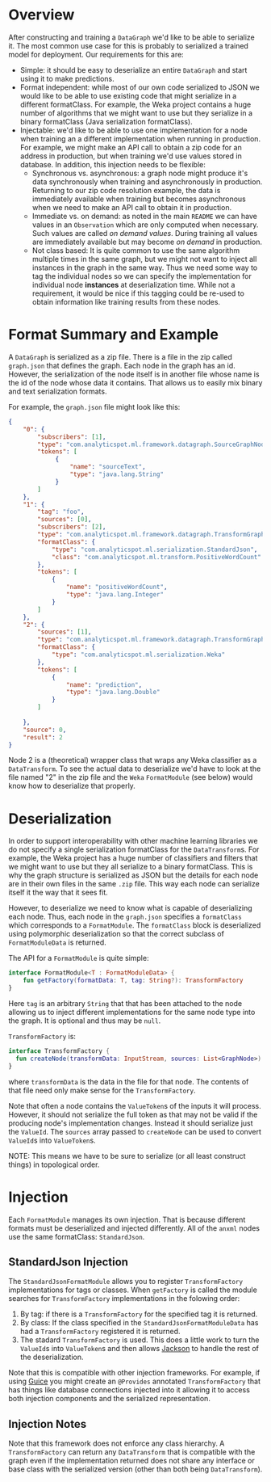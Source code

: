 # Overview

After constructing and training a `DataGraph` we'd like to be able to serialize it. The most common use case for this
is probably to serialized a trained model for deployment. Our requirements for this are:

* Simple: it should be easy to deserialize an entire `DataGraph` and start using it to make predictions.
* Format independent: while most of our own code serialized to JSON we would like to be able to use existing code that
  might serialize in a different formatClass. For example, the Weka project contains a huge number of algorithms that we
  might want to use but they serialize in a binary formatClass (Java serialization formatClass).
* Injectable: we'd like to be able to use one implementation for a node when training an a different implementation when
  running in production. For example, we might make an API call to obtain a zip code for an address in production, but
  when training we'd use values stored in database. In addition, this injection needs to be flexible:
  * Synchronous vs. asynchronous: a graph node might produce it's data synchronously when training and asynchronously
    in production. Returning to our zip code resolution example, the data is immediately available when training but
    becomes asynchronous when we need to make an API call to obtain it in production.
  * Immediate vs. on demand: as noted in the main `README` we can have values in an `Observation` which are only
    computed when necessary. Such values are called *on demand values*. During training all values are immediately
    available but may become *on demand* in production.
  * Not class based: It is quite common to use the same algorithm multiple times in the same graph, but we might not
    want to inject all instances in the graph in the same way. Thus we need some way to tag the individual nodes so we
    can specify the implementation for individual node **instances** at deserialization time. While not a requirement,
    it would be nice if this tagging could be re-used to obtain information like training results from these nodes.
    
# Format Summary and Example

A `DataGraph` is serialized as a zip file. There is a file in the zip called `graph.json` that defines the graph. Each
node in the graph has an id. However, the serialization of the node itself is in another file whose name is the id of
the node whose data it contains. That allows us to easily mix binary and text serialization formats.

For example, the `graph.json` file might look like this:

```json
{
    "0": {
        "subscribers": [1],
        "type": "com.analyticspot.ml.framework.datagraph.SourceGraphNode",
        "tokens": [
             {
                 "name": "sourceText",
                 "type": "java.lang.String"
             }
        ]
    },
    "1": {
        "tag": "foo",
        "sources": [0],
        "subscribers": [2],
        "type": "com.analyticspot.ml.framework.datagraph.TransformGraphNode",
        "formatClass": {
            "type": "com.analyticspot.ml.serialization.StandardJson",
            "class": "com.analyticspot.ml.transform.PositiveWordCount"
        },
        "tokens": [
            {
                "name": "positiveWordCount",
                "type": "java.lang.Integer"
            }
        ]
    },
    "2": {
        "sources": [1],
        "type": "com.analyticspot.ml.framework.datagraph.TransformGraphNode",
        "formatClass": {
            "type": "com.analyticspot.ml.serialization.Weka"
        },
        "tokens": [
            {
                "name": "prediction",
                "type": "java.lang.Double"
            }
        ]
        
    },
    "source": 0,
    "result": 2
}
```

Node 2 is a (theoretical) wrapper class that wraps any Weka classifier as a `DataTransform`. To see the actual data
to deserialize we'd have to look at the file named "2" in the zip file and the `Weka` `FormatModule` (see below) would
know how to deserialize that properly.

# Deserialization

In order to support interoperability with other machine learning libraries we do not specify a single serialization
formatClass for the `DataTransform`s. For example, the Weka project has a huge number of classifiers and filters that we
might want to use but they all serialize to a binary formatClass. This is why the graph structure is serialized as JSON but
the details for each node are in their own files in the same `.zip` file. This way each node can serialize itself it
the way that it sees fit.

However, to deserialize we need to know what is capable of deserializing each node. Thus, each node in the `graph.json`
specifies a `formatClass` which corresponds to a `FormatModule`. The `formatClass` block is deserialized using polymorphic
deserialization so that the correct subclass of `FormatModuleData` is returned.

The API for a `FormatModule` is quite simple:

```kotlin
interface FormatModule<T : FormatModuleData> {
    fun getFactory(formatData: T, tag: String?): TransformFactory
}
```

Here `tag` is an arbitrary `String` that that has been attached to the node allowing us to inject different
implementations for the same node type into the graph. It is optional and thus may be `null`.

`TransformFactory` is:

```kotlin
interface TransformFactory {
  fun createNode(transformData: InputStream, sources: List<GraphNode>): DataTransform
}
```

where `transformData` is the data in the file for that node. The contents of that file need only make sense for the
`TransformFactory`.

Note that often a node contains the `ValueToken`s of the inputs it will process. However, it should not serialize the
full token as that may not be valid if the producing node's implementation changes. Instead it should serialize just
the `ValueId`. The `sources` array passed to `createNode` can be used to convert `ValueId`s into `ValueToken`s.

NOTE: This means we have to be sure to serialize (or all least construct things) in topological order.

# Injection

Each `FormatModule` manages its own injection. That is because different formats must be deserialized and injected
differently. All of the `anxml` nodes use the same formatClass: `StandardJson`. 

## StandardJson Injection

The `StandardJsonFormatModule` allows you to register `TransformFactory` implementations for tags or classes. When
`getFactory` is called the module searches for `TransformFactory` implementations in the folowing order:

1. By tag: if there is a `TransformFactory` for the specified tag it is returned.
2. By class: If the class specified in the `StandardJsonFormatModuleData` has had a `TransformFactory` registered it is
   returned. 
3. The stadard `TransformFactory` is used. This does a little work to turn the `ValueId`s into `ValueToken`s and then
   allows [Jackson](https://github.com/FasterXML/jackson) to handle the rest of the deserialization.
   
Note that this is compatible with other injection frameworks. For example, if using
[Guice](https://github.com/google/guice) you might create an `@Provides` annotated `TransformFactory` that has things
like database connections injected into it allowing it to access both injection components and the serialized
representation.

## Injection Notes
 
Note that this framework does not enforce any class hierarchy. A `TransformFactory` can return any `DataTransform` that
is compatible with the graph even if the implementation returned does not share any interface or base class with the
serialized version (other than both being `DataTransform`).
